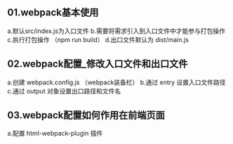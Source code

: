 ## 01.webpack基本使用
a.默认src/index.js为入口文件
b.需要将需求引入到入口文件中才能参与打包操作
c.执行打包操作 （npm run build）
d.出口文件默认为 dist/main.js

## 02.webpack配置_修改入口文件和出口文件
a.创建 webpack.config.js （webpack装备栏）
b.通过 entry 设置入口文件路径
c.通过 output 对象设置出口路径和文件名

## 03.webpack配置如何作用在前端页面
a.配置 html-webpack-plugin 插件
<!-- 
plugins: [new HtmlWebpackPlugin({ // plugins插件配置
        template: './public/index.html' // 告诉webpack使用插件时, 以我们自己的html文件作为模板去生成dist/html文件
    })],
 -->